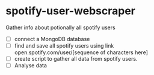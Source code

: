 # spotify-user-webscraper
Gather info about potionally all spotify users

- [ ] connect a MongoDB database
- [ ] find and save all spotify users using link open.spotify.com/user/[sequence of characters here]
- [ ] create script to gather all data from spotify users.
- [ ] Analyse data
